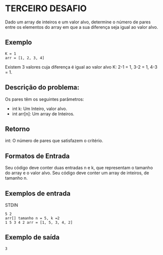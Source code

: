 # TERCEIRO DESAFIO

Dado um array de inteiros e um valor alvo, determine o número de pares entre os elementos do array em que a sua diferença seja igual ao valor alvo.

## Exemplo

```
K = 1
arr = [1, 2, 3, 4]
```

Existem 3 valores cuja diferença é igual ao valor alvo K: 2-1 = 1, 3-2 = 1, 4-3 = 1.

## Descrição do problema:

Os pares têm os seguintes parâmetros:
- int k: Um Inteiro, valor alvo.
- int arr[n]: Um array de Inteiros.

## Retorno

int: O número de pares que satisfazem o critério.

## Formatos de Entrada

Seu código deve conter duas entradas n e k, que representam o tamanho do array e o valor alvo.
Seu código deve conter um array de inteiros, de tamanho n.

## Exemplos de entrada

STDIN
```
5 2
arr[] tamanho n = 5, k =2
1 5 3 4 2 arr = [1, 5, 3, 4, 2]
```

## Exemplo de saída

```
3
```
